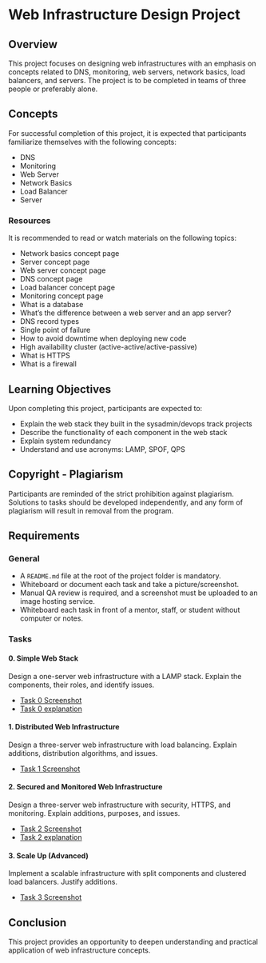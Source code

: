 # Web Infrastructure Design Project

## Overview

This project focuses on designing web infrastructures with an emphasis on concepts related to DNS, monitoring, web servers, network basics, load balancers, and servers. The project is to be completed in teams of three people or preferably alone.
## Concepts

For successful completion of this project, it is expected that participants familiarize themselves with the following concepts:

- DNS
- Monitoring
- Web Server
- Network Basics
- Load Balancer
- Server

### Resources

It is recommended to read or watch materials on the following topics:

- Network basics concept page
- Server concept page
- Web server concept page
- DNS concept page
- Load balancer concept page
- Monitoring concept page
- What is a database
- What’s the difference between a web server and an app server?
- DNS record types
- Single point of failure
- How to avoid downtime when deploying new code
- High availability cluster (active-active/active-passive)
- What is HTTPS
- What is a firewall

## Learning Objectives

Upon completing this project, participants are expected to:

- Explain the web stack they built in the sysadmin/devops track projects
- Describe the functionality of each component in the web stack
- Explain system redundancy
- Understand and use acronyms: LAMP, SPOF, QPS

## Copyright - Plagiarism

Participants are reminded of the strict prohibition against plagiarism. Solutions to tasks should be developed independently, and any form of plagiarism will result in removal from the program.

## Requirements

### General

- A `README.md` file at the root of the project folder is mandatory.
- Whiteboard or document each task and take a picture/screenshot.
- Manual QA review is required, and a screenshot must be uploaded to an image hosting service.
- Whiteboard each task in front of a mentor, staff, or student without computer or notes.

### Tasks

#### 0. Simple Web Stack

Design a one-server web infrastructure with a LAMP stack. Explain the components, their roles, and identify issues.

- [Task 0 Screenshot](https://imgbox.com/UuwLYhOw)
- [Task 0 explanation](https://imgbox.com/CrhGx8aB)

#### 1. Distributed Web Infrastructure

Design a three-server web infrastructure with load balancing. Explain additions, distribution algorithms, and issues.

- [Task 1 Screenshot](https://i.imgur.com/KLsY99u.png)

#### 2. Secured and Monitored Web Infrastructure

Design a three-server web infrastructure with security, HTTPS, and monitoring. Explain additions, purposes, and issues.

- [Task 2 Screenshot](https://imgbox.com/ZA9iaFxy)
- [Task 2 explanation](https://imgbox.com/P1QQ9sKv)

#### 3. Scale Up (Advanced)

Implement a scalable infrastructure with split components and clustered load balancers. Justify additions.

- [Task 3 Screenshot](https://i.imgur.com/BInYhRw.png)

## Conclusion

This project provides an opportunity to deepen understanding and practical application of web infrastructure concepts.
